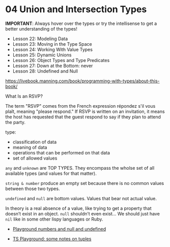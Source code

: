 # 04 Union and Intersection Types



**IMPORTANT**: Always hover over the types or try the intellisense to get a better understanding of the types!



- Lesson 22: Modeling Data
- Lesson 23: Moving in the Type Space
- Lesson 24: Working With Value Types
- Lesson 25: Dynamic Unions
- Lesson 26: Object Types and Type Predicates
- Lesson 27: Down at the Bottom: never
- Lesson 28: Undefined and Null

https://livebook.manning.com/book/programming-with-types/about-this-book/


What Is an RSVP?

The term "RSVP" comes from the French expression répondez s'il vous plaît, meaning "please respond." If RSVP is written on an invitation, it means the host has requested that the guest respond to say if they plan to attend the party.


type:

- classification of data
- meaning of data
- operations that can be performed on that data
- set of allowed values


`any` and `unknown` are TOP TYPES. They encompass the wholse set of all available types (and values for that matter).

`string & number` produce an empty set because there is no common values between those two types.

`undefined` and `null` are bottom values. Values that bear not actual value.

In theory is a real absence of a value, like trying to get a property that doesn’t exist in an object. `null` shouldn’t even exist… We should just have `nil` like in some other lispy languages or Ruby.

- [Playground numbers and null and undefined](https://www.typescriptlang.org/play?#code/PTBQIAkIgIIQQVwC4AsD2AnAXBAYgU3QDsBDQgE1QgCFiBnW1cYaCZRRAB1sxADMCS5VACM6DAHRk8AN2ABjVIUTE5iMJBhtO3PgNIVR9VOIDmAS0QAbYsPFnUwKdLQB3RA6YstXHsBf-JGVd3QNlPUFAFQlpECEtUE2wAYUUGSzwAbQAieJMsgF0IAF4IKLS8cVzxYTNyAAoy1HSASgBuCJBPAFliAGs8CFp4dAHADAIY9DNVADl4S0sk5Dw5XtpRiDNaCEVxJg71ZipUFAhRgA8ARnX9U7OAJkBMAghiEdP4cjxeWrwyB4AaCDCJAQFADRAATw4AzkSxWBE8mwgAHkANIQFwWZAbRC7TrSF4QS7YQjwAC2wgI7XSsXuxLJFPQ7T2kCowLwZw4limFks4MGeHYtRMIKWpJBlFG7ykX0IPyeGFOJPmDwRW0Ix2ecjkeA4ymE6VxYHx6EJAGY6eSCMUIFLPt8yFSBYSACwWhnWpWWJmdSAAFWQiMR+K5ZAgACkAMqlVBScTUYEWCAcdAx+DarajabEaYPQ2gY0QdAXa2XCAAaggFyZuTqRbaoCAA)

- [TS Playground: some notes on tuples](https://www.typescriptlang.org/play?#code/PTBQIAkIgIIQQVwC4AsD2AnAXBAYgU3QDsBDQgE1QgCFiBnW1cYaCZRRAB1sxADMCS5VACM6DAHRk8AN2ABjVIUTE5iMJBhtO3PgNIVR9VOIDmAS0QAbYsPFnUwKdLQB3RA6YstXHsBf-JGVd3QNlPUFAFQlpECEtUE2wAYUUGSzwAbQAieJMsgF0IAF4IKLS8cVzxYTNyAAoy1HSASgBuCJBPABV4DnTaUtIAcljhPAha-nR0PDJxJgiy2IArWbNiiGyATVQyYiyAGggATgAGU-z2yAgbgD0AfgXILuRxxABPDnHUXghADAJVmQzIBMAgmAwAcgB5LoQFBvXrpf4ZGLoWomI6EeAAWzG6HywPEEAAkrEzLRPH86ii0RAAD4QTE4gjNDL4o4oYik2hHUgQYjTYjvCAuNC0cZ4dJYvBKAZyUieMYQPAWV7oPn-amEEygjDqv6M3EEhZPZhUJDC8ZywgQeBi-5LUFiAiIezRQkvMkQLHEADWeAGcNhCLwnmQxGk4wj6CFtC+cjMvDMclhn39wpVEBmxAohEsQukxEs8H9806Sz5yAYPuIG2ysErqGrEC6pFQhwgAGYAOyFOilVKIK7MG4QB4miDg1CxP7IxCorUY7G4-GlsDjl7jGaIeBEFNfCA-WHIT28eCEVSusHq7d9b6-Gt-YSoJp4UjAzz6dWn88uxRHzmwr6aaEFOEAcPyxBYgMn5bju0T-NIqBmGQRqdN+F5-raeBdAkJjpAAysoiB4HUyHYAazLYBkT4vqQRx1M0xQAHwQIhyGFAA3qANzpLEMScuMJS8IWYrtNxmZ4Nuu4ZMJlhivRjFFCxHEQPxxEbAAhGp4wAL6XKAOmgEAA)

